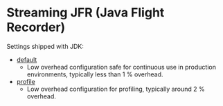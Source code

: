# Streaming JFR (Java Flight Recorder)
 
Settings shipped with JDK:
- [default](default-jre.txt) 
    - Low overhead configuration safe for continuous use in production environments, typically less than 1 % overhead.
- [profile](profile-jre.txt) 
    - Low overhead configuration for profiling, typically around 2 % overhead.

